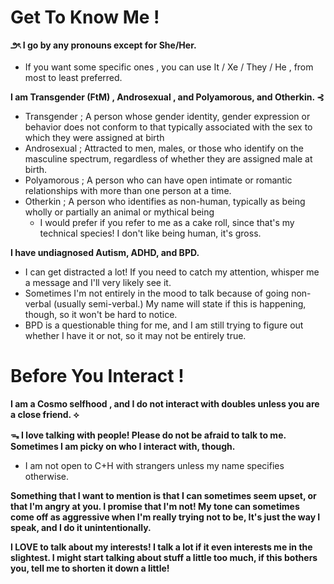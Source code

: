 # Get To Know Me !
**౨ৎ  I  go  by  any  pronouns  except  for  She/Her.**
- If  you  want  some  specific  ones  ,  you  can  use  It / Xe / They / He  ,  from  most  to  least  preferred.

**I am Transgender (FtM) , Androsexual , and Polyamorous, and Otherkin. ⊰**
- Transgender ; A person whose gender identity, gender expression or behavior does not conform to that typically associated with the sex to which they were assigned at birth
- Androsexual ; Attracted to men, males, or those who identify on the masculine spectrum, regardless of whether they are assigned male at birth.
- Polyamorous ; A person who can have open intimate or romantic relationships with more than one person at a time.
- Otherkin ; A person who identifies as non-human, typically as being wholly or partially an animal or mythical being
  - I would prefer if you refer to me as a cake roll, since that's my technical species! I don't like being human, it's gross.

**I have undiagnosed Autism, ADHD, and BPD.**
- I can get distracted a lot! If you need to catch my attention, whisper me a message and I'll very likely see it.
- Sometimes I'm not entirely in the mood to talk because of going non-verbal (usually semi-verbal.) My name will state if this is happening, though, so it won't be hard to notice.
- BPD is a questionable thing for me, and I am still trying to figure out whether I have it or not, so it may not be entirely true.

# Before You Interact !
**I  am  a  Cosmo  selfhood  ,  and  I  do  not  interact  with  doubles  unless  you  are  a  close  friend.  ⟡**

**ᯓ I love talking with people! Please do not be afraid to talk to me. Sometimes I am picky on who I interact with, though.**
- I am not open to C+H with strangers unless my name specifies otherwise.

**Something that I want to mention is that I can sometimes seem upset, or that I'm angry at you. I promise that I'm not! My tone can sometimes come off as aggressive when I'm really trying not to be, It's just the way I speak, and I do it unintentionally.**

**I LOVE to talk about my interests! I talk a lot if it even interests me in the slightest. I might start talking about stuff a little too much, if this bothers you, tell me to shorten it down a little!**
